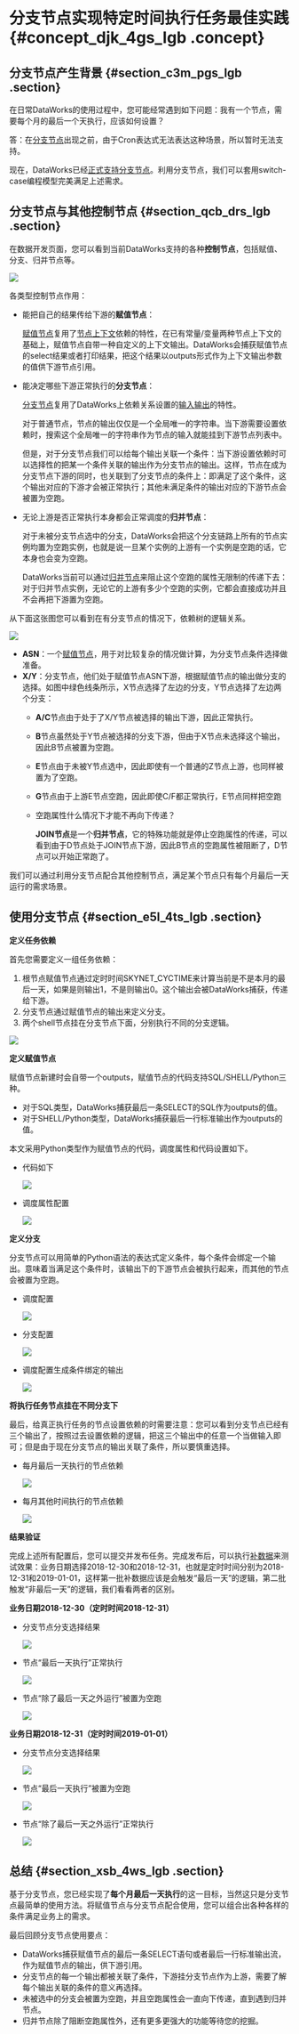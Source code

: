 # 分支节点实现特定时间执行任务最佳实践 {#concept_djk_4gs_lgb .concept}

## 分支节点产生背景 {#section_c3m_pgs_lgb .section}

在日常DataWorks的使用过程中，您可能经常遇到如下问题：我有一个节点，需要每个月的最后一个天执行，应该如何设置？

答：在[分支节点](../../../../../cn.zh-CN/使用指南/数据开发/节点类型/分支节点.md#)出现之前，由于Cron表达式无法表达这种场景，所以暂时无法支持。

现在，DataWorks已经[正式支持分支节点](../../../../../cn.zh-CN/产品简介/版本历史.md#)。利用分支节点，我们可以套用switch-case编程模型完美满足上述需求。

## 分支节点与其他控制节点 {#section_qcb_drs_lgb .section}

在数据开发页面，您可以看到当前DataWorks支持的各种**控制节点**，包括赋值、分支、归并节点等。

![](http://static-aliyun-doc.oss-cn-hangzhou.aliyuncs.com/assets/img/103578/154755083137235_zh-CN.png)

各类型控制节点作用：

-   能把自己的结果传给下游的**赋值节点**：

    [赋值节点](../../../../../cn.zh-CN/使用指南/数据开发/节点类型/赋值节点.md#)复用了[节点上下文](../../../../../cn.zh-CN/使用指南/数据开发/调度配置/节点上下文.md#)依赖的特性，在已有常量/变量两种节点上下文的基础上，赋值节点自带一种自定义的上下文输出。DataWorks会捕获赋值节点的select结果或者打印结果，把这个结果以outputs形式作为上下文输出参数的值供下游节点引用。

-   能决定哪些下游正常执行的**分支节点**：

    [分支节点](../../../../../cn.zh-CN/使用指南/数据开发/节点类型/分支节点.md#)复用了DataWorks上依赖关系设置的[输入输出](../../../../../cn.zh-CN/使用指南/数据开发/调度配置/依赖关系.md#)的特性。

    对于普通节点，节点的输出仅仅是一个全局唯一的字符串。当下游需要设置依赖时，搜索这个全局唯一的字符串作为节点的输入就能挂到下游节点列表中。

    但是，对于分支节点我们可以给每个输出关联一个条件：当下游设置依赖时可以选择性的把某一个条件关联的输出作为分支节点的输出。这样，节点在成为分支节点下游的同时，也关联到了分支节点的条件上：即满足了这个条件，这个输出对应的下游才会被正常执行；其他未满足条件的输出对应的下游节点会被置为空跑。

-   无论上游是否正常执行本身都会正常调度的**归并节点**：

    对于未被分支节点选中的分支，DataWorks会把这个分支链路上所有的节点实例均置为空跑实例，也就是说一旦某个实例的上游有一个实例是空跑的话，它本身也会变为空跑。

    DataWorks当前可以通过[归并节点](../../../../../cn.zh-CN/使用指南/数据开发/节点类型/归并节点.md#)来阻止这个空跑的属性无限制的传递下去：对于归并节点实例，无论它的上游有多少个空跑的实例，它都会直接成功并且不会再把下游置为空跑。


从下面这张图您可以看到在有分支节点的情况下，依赖树的逻辑关系。

![](http://static-aliyun-doc.oss-cn-hangzhou.aliyuncs.com/assets/img/103578/154755083137237_zh-CN.png)

-   **ASN**：一个[赋值节点](../../../../../cn.zh-CN/使用指南/数据开发/节点类型/赋值节点.md#)，用于对比较复杂的情况做计算，为分支节点条件选择做准备。
-   **X/Y**：分支节点，他们处于赋值节点ASN下游，根据赋值节点的输出做分支的选择。如图中绿色线条所示，X节点选择了左边的分支，Y节点选择了左边两个分支：
    -   **A/C**节点由于处于了X/Y节点被选择的输出下游，因此正常执行。
    -   **B**节点虽然处于Y节点被选择的分支下游，但由于X节点未选择这个输出，因此B节点被置为空跑。
    -   **E**节点由于未被Y节点选中，因此即使有一个普通的Z节点上游，也同样被置为了空跑。
    -   **G**节点由于上游E节点空跑，因此即使C/F都正常执行，E节点同样把空跑
    -   空跑属性什么情况下才能不再向下传递？

        **JOIN节点**是一个**归并节点**，它的特殊功能就是停止空跑属性的传递，可以看到由于D节点处于JOIN节点下游，因此B节点的空跑属性被阻断了，D节点可以开始正常跑了。


我们可以通过利用分支节点配合其他控制节点，满足某个节点只有每个月最后一天运行的需求场景。

## 使用分支节点 {#section_e5l_4ts_lgb .section}

**定义任务依赖**

首先您需要定义一组任务依赖：

1.  根节点赋值节点通过定时时间SKYNET\_CYCTIME来计算当前是不是本月的最后一天，如果是则输出1，不是则输出0。这个输出会被DataWorks捕获，传递给下游。
2.  分支节点通过赋值节点的输出来定义分支。
3.  两个shell节点挂在分支节点下面，分别执行不同的分支逻辑。

![](http://static-aliyun-doc.oss-cn-hangzhou.aliyuncs.com/assets/img/103578/154755083137238_zh-CN.png)

**定义赋值节点**

赋值节点新建时会自带一个outputs，赋值节点的代码支持SQL/SHELL/Python三种。

-   对于SQL类型，DataWorks捕获最后一条SELECT的SQL作为outputs的值。
-   对于SHELL/Python类型，DataWorks捕获最后一行标准输出作为outputs的值。

本文采用Python类型作为赋值节点的代码，调度属性和代码设置如下。

-   代码如下

    ![](http://static-aliyun-doc.oss-cn-hangzhou.aliyuncs.com/assets/img/103578/154755083137241_zh-CN.png)

-   调度属性配置

    ![](http://static-aliyun-doc.oss-cn-hangzhou.aliyuncs.com/assets/img/103578/154755083237242_zh-CN.png)


**定义分支**

分支节点可以用简单的Python语法的表达式定义条件，每个条件会绑定一个输出。意味着当满足这个条件时，该输出下的下游节点会被执行起来，而其他的节点会被置为空跑。

-   调度配置

    ![](http://static-aliyun-doc.oss-cn-hangzhou.aliyuncs.com/assets/img/103578/154755083237243_zh-CN.png)

-   分支配置

    ![](http://static-aliyun-doc.oss-cn-hangzhou.aliyuncs.com/assets/img/103578/154755083237244_zh-CN.png)

-   调度配置生成条件绑定的输出

    ![](http://static-aliyun-doc.oss-cn-hangzhou.aliyuncs.com/assets/img/103578/154755083237245_zh-CN.png)


**将执行任务节点挂在不同分支下**

最后，给真正执行任务的节点设置依赖的时需要注意：您可以看到分支节点已经有三个输出了，按照过去设置依赖的逻辑，把这三个输出中的任意一个当做输入即可；但是由于现在分支节点的输出关联了条件，所以要慎重选择。

-   每月最后一天执行的节点依赖

    ![](http://static-aliyun-doc.oss-cn-hangzhou.aliyuncs.com/assets/img/103578/154755083237246_zh-CN.png)

-   每月其他时间执行的节点依赖

    ![](http://static-aliyun-doc.oss-cn-hangzhou.aliyuncs.com/assets/img/103578/154755083237247_zh-CN.png)


**结果验证**

完成上述所有配置后，您可以提交并发布任务。完成发布后，可以执行[补数据](../../../../../cn.zh-CN/使用指南/运维中心/任务运维/补数据实例.md#)来测试效果：业务日期选择2018-12-30和2018-12-31，也就是定时时间分别为2018-12-31和2019-01-01，这样第一批补数据应该是会触发“最后一天”的逻辑，第二批触发“非最后一天”的逻辑，我们看看两者的区别。

**业务日期2018-12-30（定时时间2018-12-31）**

-   分支节点分支选择结果

    ![](http://static-aliyun-doc.oss-cn-hangzhou.aliyuncs.com/assets/img/103578/154755083237248_zh-CN.png)

-   节点“最后一天执行”正常执行

    ![](http://static-aliyun-doc.oss-cn-hangzhou.aliyuncs.com/assets/img/103578/154755083237249_zh-CN.png)

-   节点“除了最后一天之外运行”被置为空跑

    ![](http://static-aliyun-doc.oss-cn-hangzhou.aliyuncs.com/assets/img/103578/154755083237250_zh-CN.png)


**业务日期2018-12-31（定时时间2019-01-01）**

-   分支节点分支选择结果

    ![](http://static-aliyun-doc.oss-cn-hangzhou.aliyuncs.com/assets/img/103578/154755083237252_zh-CN.png)

-   节点“最后一天执行”被置为空跑

    ![](http://static-aliyun-doc.oss-cn-hangzhou.aliyuncs.com/assets/img/103578/154755083337253_zh-CN.png)

-   节点“除了最后一天之外运行”正常执行

    ![](http://static-aliyun-doc.oss-cn-hangzhou.aliyuncs.com/assets/img/103578/154755083337257_zh-CN.png)


## 总结 {#section_xsb_4ws_lgb .section}

基于分支节点，您已经实现了**每个月最后一天执行**的这一目标，当然这只是分支节点最简单的使用方法。将赋值节点与分支节点配合使用，您可以组合出各种各样的条件满足业务上的需求。

最后回顾分支节点使用要点：

-   DataWorks捕获赋值节点的最后一条SELECT语句或者最后一行标准输出流，作为赋值节点的输出，供下游引用。
-   分支节点的每一个输出都被关联了条件，下游挂分支节点作为上游，需要了解每个输出关联的条件的意义再选择。
-   未被选中的分支会被置为空跑，并且空跑属性会一直向下传递，直到遇到归并节点。
-   归并节点除了阻断空跑属性外，还有更多更强大的功能等待您的挖掘。

